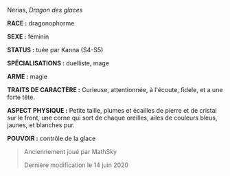 Nerias, *Dragon des glaces*

**RACE :** dragonophorme

**SEXE :** féminin

**STATUS :** tuée par Kanna (S4-S5)

**SPÉCIALISATIONS :** duelliste, mage

**ARME :** magie

**TRAITS DE CARACTÈRE :** Curieuse, attentionnée, à l'écoute, fidele, et a une forte tête.

**ASPECT PHYSIQUE :** Petite taille, plumes et écailles de pierre et de cristal sur le front, une corne qui sort de chaque oreilles, ailes de couleurs bleus, jaunes, et blanches pur.

**POUVOIR :** contrôle de la glace

> Anciennement joué par MathSky
> 
> Dernière modification le 14 juin 2020
